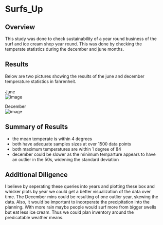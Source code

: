 # Surfs_Up

## Overview
This study was done to check sustainability of a year round business of the surf and ice cream shop year round.  This was done by checking the temperate statistics during the december and june months.   

## Results
Below are two pictures showing the results of the june and december temperature statistics in fahrenheit. <br />
<br />
June <br />
![image](https://user-images.githubusercontent.com/92898919/148102599-a57cc984-5c3a-4604-bfb3-edb1ddafdb10.png) <br />

December <br />
![image](https://user-images.githubusercontent.com/92898919/148102644-6718641e-ad74-4dfd-9969-6dbc37e7ec09.png) <br />

## Summary of Results
* the mean temperate is within 4 degrees
* both have adequate samples sizes at over 1500 data points
* both maximum temperatures are within 1 degree of 84
* december could be slower as the minimum temparture appears to have an outlier in the 50s, widening the standard deviation

## Additional Diligence
I believe by seperating these queries into years and plotting these box and whisker plots by year we could get a better visualization of the data over time.  The December mins could be resulting of one outlier year, skewing the data.  Also, it would be important to incorperate the precipitation into the planning.  With more rain maybe people would surf more from bigger swells but eat less ice cream.  Thus we could plan inventory around the predicatable weather means.  
